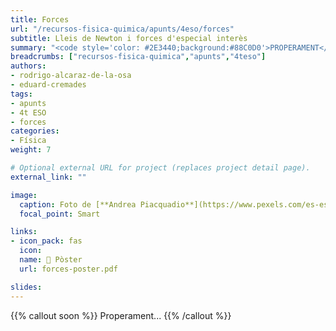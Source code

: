 ```yaml
---
title: Forces
url: "/recursos-fisica-quimica/apunts/4eso/forces"
subtitle: Lleis de Newton i forces d'especial interès
summary: "<code style='color: #2E3440;background:#88C0D0'>PROPERAMENT</code> <br> Lleis de Newton i forces d'especial interès."
breadcrumbs: ["recursos-fisica-quimica","apunts","4teso"]
authors:
- rodrigo-alcaraz-de-la-osa
- eduard-cremades
tags:
- apunts
- 4t ESO
- forces
categories:
- Física
weight: 7

# Optional external URL for project (replaces project detail page).
external_link: ""

image:
  caption: Foto de [**Andrea Piacquadio**](https://www.pexels.com/es-es/@olly) en [Pexels](https://www.pexels.com/es-es/)
  focal_point: Smart

links:
- icon_pack: fas
  icon:
  name: 📜 Pòster
  url: forces-poster.pdf

slides: 
---
```


{{% callout soon %}}
Properament...
{{% /callout %}}